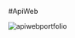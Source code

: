#A p i W e b 
 





 ![apiwebportfolio](https://github.com/RachAppweb/ApiWeb/assets/126121532/00c83ed9-708f-4b5e-82df-5639d5701502)

